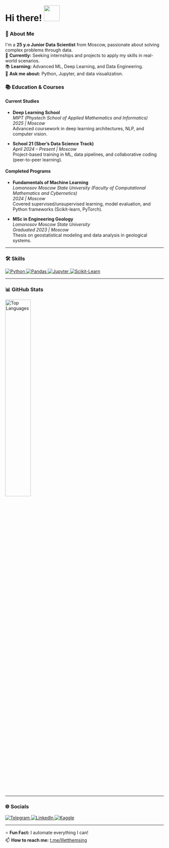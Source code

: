 # Hi there! <img src="https://media.giphy.com/media/JrXas5ecb4FkwbFpIE/giphy.gif?cid=ecf05e47fcn1099h05bo2ol707kfmbfg4bwvzx2njmgb1n7l&ep=v1_gifs_search&rid=giphy.gif&ct=g" width="50"/>

### 🚀 About Me
I'm a **25 y.o Junior Data Scientist** from Moscow, passionate about solving complex problems through data.  
🔭 **Currently:** Seeking internships and projects to apply my skills in real-world scenarios.  
📚 **Learning:** Advanced ML, Deep Learning, and Data Engineering.  
💬 **Ask me about:** Python, Jupyter, and data visualization.  

### 📚 Education & Courses

#### **Current Studies**
- **Deep Learning School**  
  *MIPT (Phystech School of Applied Mathematics and Informatics)*  
  *2025 | Moscow*  
  Advanced coursework in deep learning architectures, NLP, and computer vision.

- **School 21 (Sber’s Data Science Track)**  
  *April 2024 – Present | Moscow*  
  Project-based training in ML, data pipelines, and collaborative coding (peer-to-peer learning).

#### **Completed Programs**
- **Fundamentals of Machine Learning**  
  *Lomonosov Moscow State University (Faculty of Computational Mathematics and Cybernetics)*  
  *2024 | Moscow*  
  Covered supervised/unsupervised learning, model evaluation, and Python frameworks (Scikit-learn, PyTorch).

- **MSc in Engineering Geology**  
  *Lomonosov Moscow State University*  
  *Graduated 2023 | Moscow*  
  Thesis on geostatistical modeling and data analysis in geological systems.
---

### 🛠️ Skills
<p align="left">
  <a href="https://www.python.org/" target="_blank" rel="noreferrer">
    <img src="https://img.shields.io/badge/Python-3776AB?style=for-the-badge&logo=python&logoColor=white" alt="Python"/>
  </a>
  <a href="https://pandas.pydata.org/" target="_blank" rel="noreferrer">
    <img src="https://img.shields.io/badge/Pandas-150458?style=for-the-badge&logo=pandas&logoColor=white" alt="Pandas"/>
  </a>
  <a href="https://jupyter.org/" target="_blank" rel="noreferrer">
    <img src="https://img.shields.io/badge/Jupyter-F37626?style=for-the-badge&logo=jupyter&logoColor=white" alt="Jupyter"/>
  </a>
  <a href="https://scikit-learn.org/" target="_blank" rel="noreferrer">
    <img src="https://img.shields.io/badge/scikit--learn-F7931E?style=for-the-badge&logo=scikit-learn&logoColor=white" alt="Scikit-Learn"/>
  </a>
</p>

---

### 📊 GitHub Stats
<div align="left">
  <a href="https://github.com/episode16">
    <img src="https://github-readme-stats.vercel.app/api/top-langs/?username=episode16&theme=dark&hide_border=true&layout=compact&hide=makefile,dockerfile,powershell" alt="Top Languages" width="40%"/>
  </a>
</div>

---

### 🌐 Socials
<p align="left">
  <a href="https://t.me/llletthemsing" target="_blank">
    <img src="https://img.shields.io/badge/Telegram-2CA5E0?style=for-the-badge&logo=telegram&logoColor=white" alt="Telegram"/>
  </a>
  <a href="https://www.linkedin.com/in/kamil-minikhanov-74a5a4354/" target="_blank">
    <img src="https://img.shields.io/badge/LinkedIn-0077B5?style=for-the-badge&logo=linkedin&logoColor=white" alt="LinkedIn"/>
  </a>
  <a href="https://www.kaggle.com/kamilminihanov" target="_blank">
    <img src="https://img.shields.io/badge/Kaggle-20BEFF?style=for-the-badge&logo=kaggle&logoColor=white" alt="Kaggle"/>
  </a>
</p>

---

⭐ **Fun Fact:** I automate everything I can!  
📫 **How to reach me:** [t.me/llletthemsing](https://t.me/llletthemsing)
